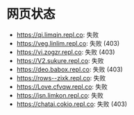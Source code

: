 # 网页状态
- https://qi.limqin.repl.co: 失败
- https://veg.linlim.repl.co: 失败 (403)
- https://vi.zogzr.repl.co: 失败 (403)
- https://V2.sukure.repl.co: 失败
- https://deo.babox.repl.co: 失败 (403)
- https://rows--zixk.repl.co: 失败
- https://Love.cfvqw.repl.co: 失败
- https://jsn.limkon.repl.co: 失败
- https://chatai.cokio.repl.co: 失败 (403)
